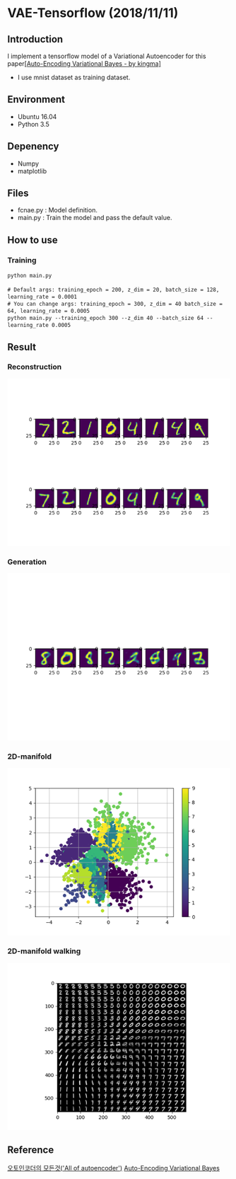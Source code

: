 # VAE-Tensorflow (2018/11/11)
## Introduction
I implement a tensorflow model of a Variational Autoencoder for this paper[[Auto-Encoding Variational Bayes - by kingma]](https://arxiv.org/abs/1312.6114)
- I use mnist dataset as training dataset.

## Environment
- Ubuntu 16.04
- Python 3.5

## Depenency
- Numpy
- matplotlib

## Files
- fcnae.py : Model definition.
- main.py : Train the model and pass the default value.

## How to use
### Training
```shell
python main.py

# Default args: training_epoch = 200, z_dim = 20, batch_size = 128, learning_rate = 0.0001
# You can change args: training_epoch = 300, z_dim = 40 batch_size = 64, learning_rate = 0.0005
python main.py --training_epoch 300 --z_dim 40 --batch_size 64 --learning_rate 0.0005
```

## Result
### Reconstruction

![Alt Text](https://github.com/DevKiHyun/VAE-Tensorflow/blob/master/result/reconstruction.png)

### Generation

![Alt Text](https://github.com/DevKiHyun/VAE-Tensorflow/blob/master/result/generation.png)

### 2D-manifold

![Alt Text](https://github.com/DevKiHyun/VAE-Tensorflow/blob/master/result/manifold.png)

### 2D-manifold walking

![Alt Text](https://github.com/DevKiHyun/VAE-Tensorflow/blob/master/result/walking.png)

## Reference
[오토인코더의 모든것('All of autoencoder')](https://www.youtube.com/watch?v=o_peo6U7IRM&feature=youtu.be)
[Auto-Encoding Variational Bayes](https://arxiv.org/abs/1312.6114)
